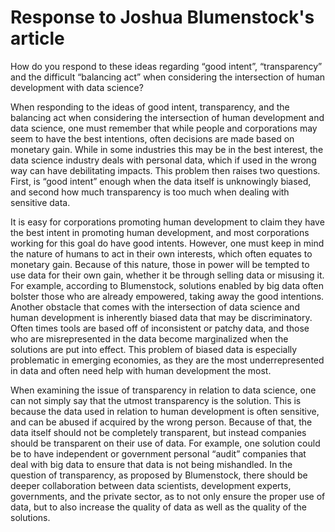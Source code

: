 # Response to Joshua Blumenstock's article

How do you respond to these ideas regarding “good intent”, “transparency” and the difficult “balancing act” when considering the intersection of human development with data science?

When responding to the ideas of good intent, transparency, and the balancing act when considering the intersection of human development and data science, one must remember that while people and corporations may seem to have the best intentions, often decisions are made based on monetary gain.  While in some industries this may be in the best interest, the data science industry deals with personal data, which if used in the wrong way can have debilitating impacts.  This problem then raises two questions.  First, is “good intent” enough when the data itself is unknowingly biased, and second how much transparency is too much when dealing with sensitive data.

It is easy for corporations promoting human development to claim they have the best intent in promoting human development, and most corporations working for this goal do have good intents.  However, one must keep in mind the nature of humans to act in their own interests, which often equates to monetary gain.  Because of this nature, those in power will be tempted to use data for their own gain, whether it be through selling data or misusing it.  For example, according to Blumenstock, solutions enabled by big data often bolster those who are already empowered, taking away the good intentions.  Another obstacle that comes with the intersection of data science and human development is inherently biased data that may be discriminatory.  Often times tools are based off of inconsistent or patchy data, and those who are misrepresented in the data become marginalized when the solutions are put into effect.  This problem of biased data is especially problematic in emerging economies, as they are the most underrepresented in data and often need help with human development the most.

When examining the issue of transparency in relation to data science, one can not simply say that the utmost transparency is the solution.  This is because the data used in relation to human development is often sensitive, and can be abused if acquired by the wrong person.  Because of that, the data itself should not be completely transparent, but instead companies should be transparent on their use of data.  For example, one solution could be to have independent or government personal “audit” companies that deal with big data to ensure that data is not being mishandled.  In the question of transparency, as proposed by Blumenstock, there should be deeper collaboration between data scientists, development experts, governments, and the private sector, as to not only ensure the proper use of data, but to also increase the quality of data as well as the quality of the solutions.

